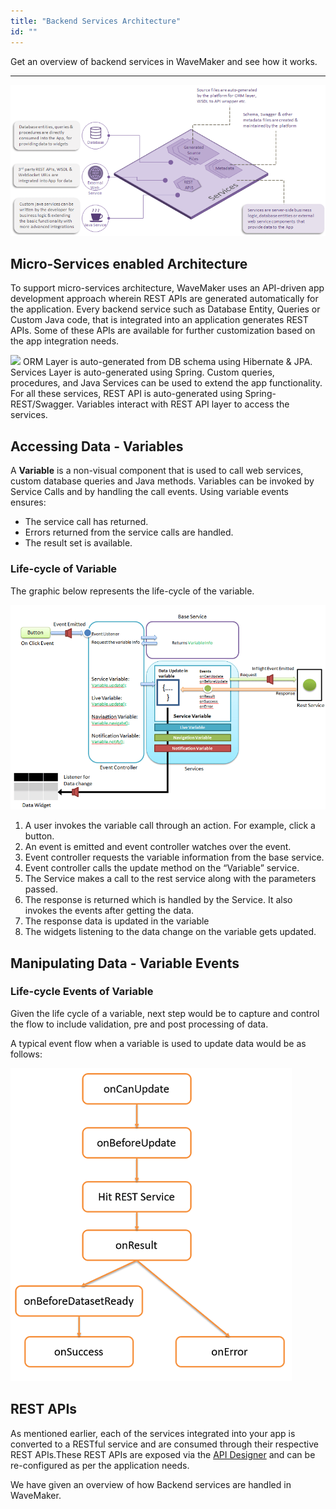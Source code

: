 ```yaml
---
title: "Backend Services Architecture"
id: ""
---
```

Get an overview of backend services in WaveMaker and see how it works. 

---

[![](/learn/assets/backend_model.png)](/learn/assets/backend_model.png)

## Micro-Services enabled Architecture

To support micro-services architecture, WaveMaker uses an API-driven app development approach wherein REST APIs are generated automatically for the application. Every backend service such as Database Entity, Queries or Custom Java code, that is integrated into an application generates REST APIs. Some of these APIs are available for further customization based on the app integration needs.

[![](https://pm.wavemaker.com../../assets/services_concept.png)](/learn/assets/services_concept.png) ORM Layer is auto-generated from DB schema using Hibernate & JPA. Services Layer is auto-generated using Spring. Custom queries, procedures, and Java Services can be used to extend the app functionality. For all these services, REST API is auto-generated using Spring-REST/Swagger. Variables interact with REST API layer to access the services.

## Accessing Data - Variables

A **Variable** is a non-visual component that is used to call web services, custom database queries and Java methods. Variables can be invoked by Service Calls and by handling the call events. Using variable events ensures:

- The service call has returned.
- Errors returned from the service calls are handled.
- The result set is available.

### Life-cycle of Variable

The graphic below represents the life-cycle of the variable.

[![](/learn/assets/sevice_var_lifecycle.png)](/learn/assets/sevice_var_lifecycle.png)

1. A user invokes the variable call through an action. For example, click a button.
2. An event is emitted and event controller watches over the event.
3. Event controller requests the variable information from the base service.
4. Event controller calls the update method on the “Variable” service.
5. The Service makes a call to the rest service along with the parameters passed.
6. The response is returned which is handled by the Service. It also invokes the events after getting the data.
7. The response data is updated in the variable
8. The widgets listening to the data change on the variable gets updated.

## Manipulating Data - Variable Events

### Life-cycle Events of Variable

Given the life cycle of a variable, next step would be to capture and control the flow to include validation, pre and post processing of data. 

A typical event flow when a variable is used to update data would be as follows:

[![](/learn/assets/LSV_eventcycle.png)](/learn/assets/LSV_eventcycle.png)

## REST APIs

As mentioned earlier, each of the services integrated into your app is converted to a RESTful service and are consumed through their respective REST APIs.These REST APIs are exposed via the [API Designer](/learn/assets/API_Access.png) and can be re-configured as per the application needs.

We have given an overview of how Backend services are handled in WaveMaker.


